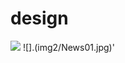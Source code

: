 # design
![](https://gitlab.com/picbed/bed/uploads/75985eac80cb11269120d0283ce6a8a5/logo.png)
![].(img2/News01.jpg)'

